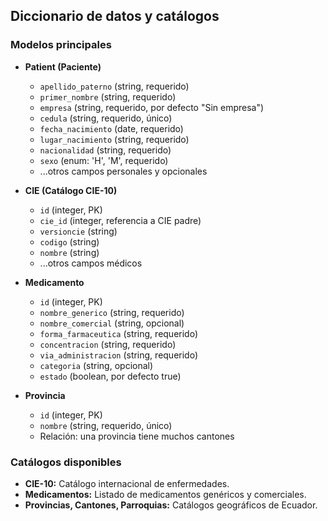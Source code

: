 ## Diccionario de datos y catálogos

### Modelos principales

- **Patient (Paciente)**
  - `apellido_paterno` (string, requerido)
  - `primer_nombre` (string, requerido)
  - `empresa` (string, requerido, por defecto "Sin empresa")
  - `cedula` (string, requerido, único)
  - `fecha_nacimiento` (date, requerido)
  - `lugar_nacimiento` (string, requerido)
  - `nacionalidad` (string, requerido)
  - `sexo` (enum: 'H', 'M', requerido)
  - ...otros campos personales y opcionales

- **CIE (Catálogo CIE-10)**
  - `id` (integer, PK)
  - `cie_id` (integer, referencia a CIE padre)
  - `versioncie` (string)
  - `codigo` (string)
  - `nombre` (string)
  - ...otros campos médicos

- **Medicamento**
  - `id` (integer, PK)
  - `nombre_generico` (string, requerido)
  - `nombre_comercial` (string, opcional)
  - `forma_farmaceutica` (string, requerido)
  - `concentracion` (string, requerido)
  - `via_administracion` (string, requerido)
  - `categoria` (string, opcional)
  - `estado` (boolean, por defecto true)

- **Provincia**
  - `id` (integer, PK)
  - `nombre` (string, requerido, único)
  - Relación: una provincia tiene muchos cantones

### Catálogos disponibles

- **CIE-10:** Catálogo internacional de enfermedades.
- **Medicamentos:** Listado de medicamentos genéricos y comerciales.
- **Provincias, Cantones, Parroquias:** Catálogos geográficos de Ecuador.

